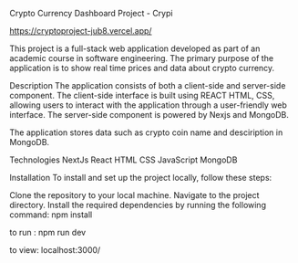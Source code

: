 Crypto Currency Dashboard Project - Crypi

https://cryptoproject-jub8.vercel.app/

This project is a full-stack web application developed as part of an academic course in software engineering. The primary purpose of the application is to show real time prices and data about crypto currency.

Description
The application consists of both a client-side and server-side component. The client-side interface is built using REACT HTML, CSS, allowing users to interact with the application through a user-friendly web interface. The server-side component is powered by Nexjs and MongoDB.

The application stores data such as crypto coin name and desciription in MongoDB.

Technologies
NextJs
React
HTML
CSS
JavaScript
MongoDB

Installation
To install and set up the project locally, follow these steps:

Clone the repository to your local machine.
Navigate to the project directory.
Install the required dependencies by running the following command:
npm install

to run :
npm run dev

to view:
localhost:3000/  


